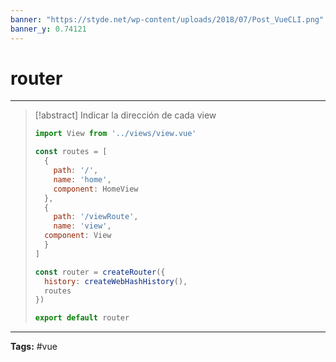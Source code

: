 ```yaml
---
banner: "https://styde.net/wp-content/uploads/2018/07/Post_VueCLI.png"
banner_y: 0.74121
---
```



# router 
<hr> 

> [!abstract]
> Indicar la dirección de cada view
> 
> `````js
> import View from '../views/view.vue'
> 
> const routes = [
>   {
>     path: '/',
>     name: 'home',
>     component: HomeView
>   },
>   {
>     path: '/viewRoute',
>     name: 'view',
> 	component: View
>   }
> ]
> 
> const router = createRouter({
>   history: createWebHashHistory(),
>   routes
> })
> 
> export default router

<hr>

<b>Tags:</b> #vue